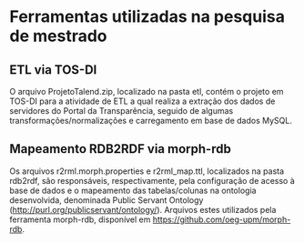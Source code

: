 # Ferramentas utilizadas na pesquisa de mestrado

## ETL via TOS-DI

O arquivo ProjetoTalend.zip, localizado na pasta etl, contém o projeto em TOS-DI para a atividade de ETL a qual realiza a extração dos dados de servidores do Portal da Transparência, seguido de algumas transformações/normalizações e carregamento em base de dados MySQL.

## Mapeamento RDB2RDF via morph-rdb

Os arquivos r2rml.morph.properties e r2rml_map.ttl, localizados na pasta rdb2rdf, são responsáveis, respectivamente, pela configuração de acesso à base de dados e o mapeamento das tabelas/colunas na ontologia desenvolvida, denominada Public Servant Ontology (http://purl.org/publicservant/ontology/). Arquivos estes utilizados pela ferramenta morph-rdb, disponível em https://github.com/oeg-upm/morph-rdb.
